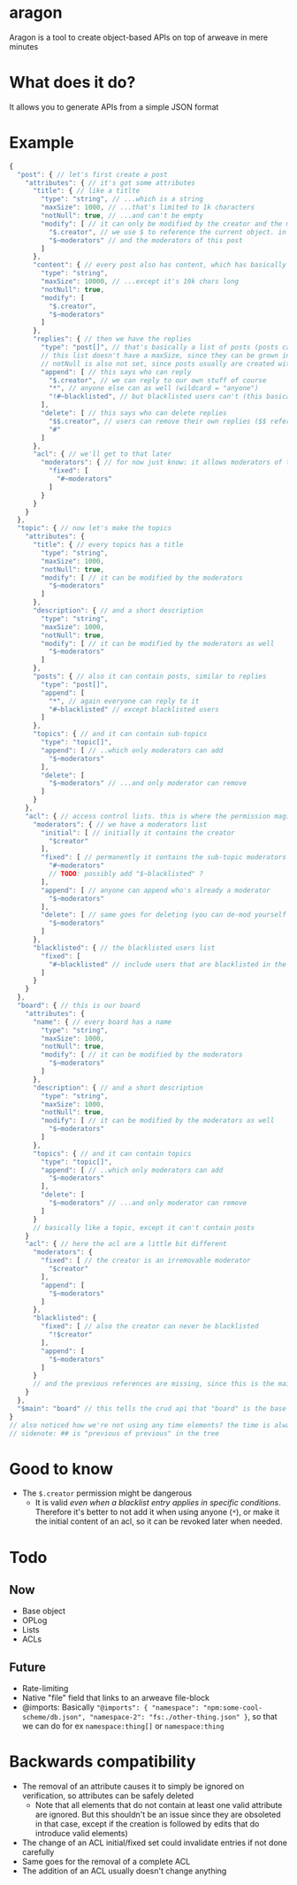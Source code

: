 # aragon

Aragon is a tool to create object-based APIs on top of arweave in mere minutes

# What does it do?

It allows you to generate APIs from a simple JSON format

# Example

```js
{
  "post": { // let's first create a post
    "attributes": { // it's got some attributes
      "title": { // like a titlte
        "type": "string", // ...which is a string
        "maxSize": 1000, // ...that's limited to 1k characters
        "notNull": true, // ...and can't be empty
        "modify": [ // it can only be modified by the creator and the moderators
          "$.creator", // we use $ to reference the current object. in this case the creator of it
          "$~moderators" // and the moderators of this post
        ]
      },
      "content": { // every post also has content, which has basically the same rules
        "type": "string",
        "maxSize": 10000, // ...except it's 10k chars long
        "notNull": true,
        "modify": [
          "$.creator",
          "$~moderators"
        ]
      },
      "replies": { // then we have the replies
        "type": "post[]", // that's basically a list of posts (posts can have their own replies, like in reddit or discourse - really, just different rendering)
        // this list doesn't have a maxSize, since they can be grown infinetly without too much impact (TODO: really good idea?), but technically it can be set
        // notNull is also not set, since posts usually are created without replies
        "append": [ // this says who can reply
          "$.creator", // we can reply to our own stuff of course
          "*", // anyone else can as well (wildcard = "anyone")
          "!#~blacklisted", // but blacklisted users can't (this basically translated to "NOT (!) previous element (#) access control (~) blacklisted")
        ],
        "delete": [ // this says who can delete replies
          "$$.creator", // users can remove their own replies ($$ references the object in the list)
          "#"
        ]
      },
      "acl": { // we'll get to that later
        "moderators": { // for now just know: it allows moderators of the topic to moderate this post
          "fixed": [
            "#~moderators"
          ]
        }
      }
    }
  },
  "topic": { // now let's make the topics
    "attributes": {
      "title": { // every topics has a title
        "type": "string",
        "maxSize": 1000,
        "notNull": true,
        "modify": [ // it can be modified by the moderators
          "$~moderators"
        ]
      },
      "description": { // and a short description
        "type": "string",
        "maxSize": 1000,
        "notNull": true,
        "modify": [ // it can be modified by the moderators as well
          "$~moderators"
        ]
      },
      "posts": { // also it can contain posts, similar to replies
        "type": "post[]",
        "append": [
          "*", // again everyone can reply to it
          "#~blacklisted" // except blacklisted users
        ]
      },
      "topics": { // and it can contain sub-topics
        "type": "topic[]",
        "append": [ // ..which only moderators can add
          "$~moderators"
        ],
        "delete": [
          "$~moderators" // ...and only moderator can remove
        ]
      }
    },
    "acl": { // access control lists. this is where the permission magic happens
      "moderators": { // we have a moderators list
        "initial": [ // initially it contains the creator
          "$creator"
        ],
        "fixed": [ // permanently it contains the sub-topic moderators
          "#~moderators"
          // TODO: possibly add "$~blacklisted" ?
        ],
        "append": [ // anyone can append who's already a moderator
          "$~moderators"
        ],
        "delete": [ // same goes for deleting (you can de-mod yourself for e.x.)
          "$~moderators"
        ]
      },
      "blacklisted": { // the blacklisted users list
        "fixed": [
          "#~blacklisted" // include users that are blacklisted in the previous element
        ]
      }
    }
  },
  "board": { // this is our board
    "attributes": {
      "name": { // every board has a name
        "type": "string",
        "maxSize": 1000,
        "notNull": true,
        "modify": [ // it can be modified by the moderators
          "$~moderators"
        ]
      },
      "description": { // and a short description
        "type": "string",
        "maxSize": 1000,
        "notNull": true,
        "modify": [ // it can be modified by the moderators as well
          "$~moderators"
        ]
      },
      "topics": { // and it can contain topics
        "type": "topic[]",
        "append": [ // ..which only moderators can add
          "$~moderators"
        ],
        "delete": [
          "$~moderators" // ...and only moderator can remove
        ]
      }
      // basically like a topic, except it can't contain posts
    }
    "acl": { // here the acl are a little bit different
      "moderators": {
        "fixed": [ // the creator is an irremovable moderator
          "$creator"
        ],
        "append": [
          "$~moderators"
        ]
      },
      "blacklisted": {
        "fixed": [ // also the creator can never be blacklisted
          "!$creator"
        ],
        "append": [
          "$~moderators"
        ]
      }
      // and the previous references are missing, since this is the main element
    }
  },
  "$main": "board" // this tells the crud api that "board" is the base element. as such it's not allowed to contain any "#" references
}
// also noticed how we're not using any time elements? the time is always available via $.createdOn or $.updatedOn, since we're using a blockchain beneath
// sidenote: ## is "previous of previous" in the tree
```

# Good to know

- The `$.creator` permission might be dangerous
  - It is valid _even when a blacklist entry applies in specific conditions_. Therefore it's better to not add it when using anyone (`*`), or make it the initial content of an acl, so it can be revoked later when needed.

# Todo

## Now
- Base object
- OPLog
- Lists
- ACLs

## Future

- Rate-limiting
- Native "file" field that links to an arweave file-block
- @imports: Basically `"@imports": { "namespace": "npm:some-cool-scheme/db.json", "namespace-2": "fs:./other-thing.json" }`, so that we can do for ex `namespace:thing[]` or `namespace:thing`

# Backwards compatibility

- The removal of an attribute causes it to simply be ignored on verification, so attributes can be safely deleted
  - Note that all elements that do not contain at least one valid attribute are ignored. But this shouldn't be an issue since they are obsoleted in that case, except if the creation is followed by edits that do introduce valid elements)
- The change of an ACL initial/fixed set could invalidate entries if not done carefully
- Same goes for the removal of a complete ACL
- The addition of an ACL usually doesn't change anything
